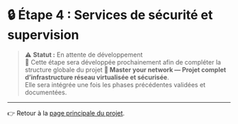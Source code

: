# 🔒 Étape 4 : Services de sécurité et supervision

> ⚠️ **Statut :** En attente de développement   
> 🧩 Cette étape sera développée prochainement afin de compléter la structure globale du projet **🧠 Master your network — Projet complet d’infrastructure réseau virtualisée et sécurisée**.  
> Elle sera intégrée une fois les phases précédentes validées et documentées.

---

👉 Retour à la [page principale du projet](/README.md).